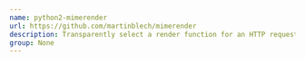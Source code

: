```yaml
---
name: python2-mimerender
url: https://github.com/martinblech/mimerender
description: Transparently select a render function for an HTTP request handler's result.
group: None
---
```

